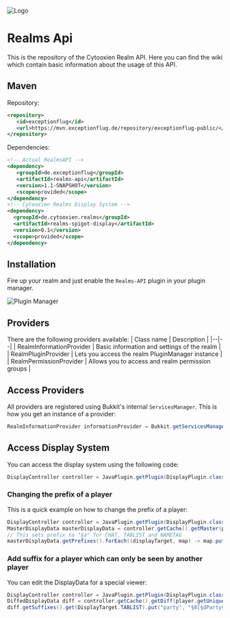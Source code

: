 ![Logo](https://i.imgur.com/6QQrjjA.png)
# Realms Api
This is the repository of the Cytooxien Realm API. Here you can find the wiki which contain basic information about the usage of this API.

## Maven
Repository:
```xml
<repository>  
   <id>exceptionflug</id>  
   <url>https://mvn.exceptionflug.de/repository/exceptionflug-public/</url>  
</repository>
```
Dependencies:
```xml
<!-- Actual RealmsAPI -->
<dependency>  
   <groupId>de.exceptionflug</groupId>  
   <artifactId>realms-api</artifactId>  
   <version>1.1-SNAPSHOT</version>  
   <scope>provided</scope>  
</dependency>
<!-- Cytooxien Realms Display System -->
<dependency>
  <groupId>de.cytooxien.realms</groupId>
  <artifactId>realms-spigot-display</artifactId>
  <version>0.1</version>
  <scope>provided</scope>
</dependency>
```

## Installation
Fire up your realm and just enable the `Realms-API` plugin in your plugin manager.


![Plugin Manager](https://i.imgur.com/XW4S9vO.png)
## Providers
There are the following providers available:
| Class name | Description |
|--|--|
| RealmInformationProvider | Basic information and settings of the realm |
| RealmPluginProvider | Lets you access the realm PluginManager instance |
| RealmPermissionProvider | Allows you to access and realm permission groups |


## Access Providers
All providers are registered using Bukkit's internal `ServicesManager`. This is how you get an instance of a provider:
```java
RealmInformationProvider informationProvider = Bukkit.getServicesManager().load(RealmInformationProvider.class);
```

## Access Display System
You can access the display system using the following code:
```java
DisplayController controller = JavaPlugin.getPlugin(DisplayPlugin.class).displayController();
```

### Changing the prefix of a player
This is a quick example on how to change the prefix of a player:
```java
DisplayController controller = JavaPlugin.getPlugin(DisplayPlugin.class).displayController();
MasterDisplayData masterDisplayData = controller.getCache().getMaster(player.getUniqueId());
// This sets prefix to "§a" for CHAT, TABLIST and NAMETAG
masterDisplayData.getPrefixes().forEach((displayTarget, map) -> map.put("group", "§a"));
```

### Add suffix for a player which can only be seen by another player
You can edit the DisplayData for a special viewer:
```java
DisplayController controller = JavaPlugin.getPlugin(DisplayPlugin.class).displayController();
DiffedDisplayData diff = controller.getCache().getDiff(player.getUniqueId(), viewer.getUniqueId());
diff.getSuffixes().get(DisplayTarget.TABLIST).put("party", "§8[§dParty§8]");
```